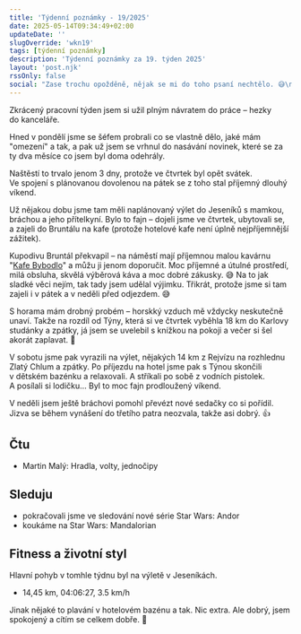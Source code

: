 ```yaml
---
title: 'Týdenní poznámky - 19/2025'
date: 2025-05-14T09:34:49+02:00
updateDate: ''
slugOverride: 'wkn19'
tags: [týdenní poznámky]
description: 'Týdenní poznámky za 19. týden 2025'
layout: 'post.njk'
rssOnly: false
social: "Zase trochu opožděně, nějak se mi do toho psaní nechtělo. 😅\n\nAle už to je a Týdenní poznámky za minulý týden jsou venku!"
---
```

Zkrácený pracovní týden jsem si užil plným návratem do práce – hezky do kanceláře.

Hned v pondělí jsme se šéfem probrali co se vlastně dělo, jaké mám "omezení" a tak, a pak už jsem se vrhnul do nasávání novinek, které se za ty dva měsíce co jsem byl doma odehrály.

Naštěstí to trvalo jenom 3 dny, protože ve čtvrtek byl opět svátek. Ve spojení s plánovanou dovolenou na pátek se z toho stal příjemný dlouhý víkend. 

Už nějakou dobu jsme tam měli naplánovaný výlet do Jeseníků s mamkou, bráchou a jeho přítelkyní. Bylo to fajn – dojeli jsme ve čtvrtek, ubytovali se, a zajeli do Bruntálu na kafe (protože hotelové kafe není úplně nejpříjemnější zážitek).

Kupodivu Bruntál překvapil – na náměstí mají příjemnou malou kavárnu "[Kafe Bybodlo](https://www.instagram.com/kafebybodlo/)" a můžu ji jenom doporučit. Moc příjemné a útulné prostředí, milá obsluha, skvělá výběrová káva a moc dobré zákusky. 😅 Na to jak sladké věci nejím, tak tady jsem udělal výjimku. Třikrát, protože jsme si tam zajeli i v pátek a v neděli před odjezdem. 😅

S horama mám drobný probém – horskký vzduch mě vždycky neskutečně unaví. Takže na rozdíl od Týny, která si ve čtvrtek vyběhla 18 km do Karlovy studánky a zpátky, já jsem se uvelebil s knížkou na pokoji a večer si šel akorát zaplavat. 🙂

V sobotu jsme pak vyrazili na výlet, nějakých 14 km z Rejvízu na rozhlednu Zlatý Chlum a zpátky. Po příjezdu na hotel jsme pak s Týnou skončili v dětském bazénku a relaxovali. A stříkali po sobě z vodních pistolek. A posílali si lodičku… Byl to moc fajn prodloužený víkend.

V neděli jsem ještě bráchovi pomohl převézt nové sedačky co si pořídil. Jizva se během vynášení do třetího patra neozvala, takže asi dobrý. 👍

## Čtu
- Martin Malý: Hradla, volty, jednočipy

## Sleduju
- pokračovali jsme ve sledování nové série Star Wars: Andor
- koukáme na Star Wars: Mandalorian

## Fitness a životní styl
Hlavní pohyb v tomhle týdnu byl na výletě v Jeseníkách.

- 14,45 km, 04:06:27, 3.5 km/h

Jinak nějaké to plavání v hotelovém bazénu a tak. Nic extra. Ale dobrý, jsem spokojený a cítím se celkem dobře. 🙂